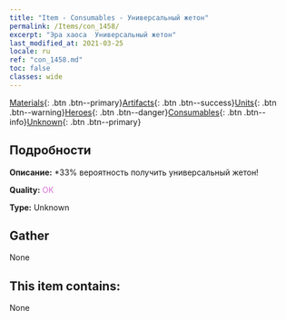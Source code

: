 ```yaml
---
title: "Item - Consumables - Универсальный жетон"
permalink: /Items/con_1458/
excerpt: "Эра хаоса  Универсальный жетон"
last_modified_at: 2021-03-25
locale: ru
ref: "con_1458.md"
toc: false
classes: wide
---
```

 [Materials](/ru/Items/){: .btn .btn--primary}[Artifacts](/ru/Items/Artifacts/){: .btn .btn--success}[Units](/ru/Items/Units/){: .btn .btn--warning}[Heroes](/ru/Items/Heroes/){: .btn .btn--danger}[Consumables](/ru/Items/Consumables/){: .btn .btn--info}[Unknown](/ru/Items/Unknown/){: .btn .btn--primary}

## Подробности
 **Описание:** *33% вероятность получить универсальный жетон!

 **Quality:** <span style="color: #DA70D6">OK</span>

 **Type:** Unknown

## Gather

  None

## This item contains:

  None

